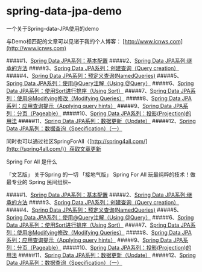 # spring-data-jpa-demo
一个关于Spring-data-JPA使用的demo

与Demo相匹配的文章可以见诸于我的个人博客：
[http://www.icnws.com](http://www.icnws.com)

#####1、[Spring Data JPA系列：基本配置](http://www.icnws.com/?p=491)
#####2、[Spring Data JPA系列:继承的方法](http://www.icnws.com/?p=497)
#####3、[Spring Data JPA系列：创建查询（Query creation）](http://www.icnws.com/?p=508)
#####4、[Spring Data JPA系列：预定义查询(NamedQueries)](http://www.icnws.com/?p=506)
#####5、[Spring Data JPA系列：使用@Query注解（Using @Query）](http://www.icnws.com/?p=526)
#####6、[Spring Data JPA系列：使用Sort进行排序（Using Sort）](http://www.icnws.com/?p=530)
#####7、[Spring Data JPA系列：使用@Modifying修改（Modifying Queries）](http://www.icnws.com/?p=538)
#####8、[Spring Data JPA系列：应用查询提示（Applying query hints）](http://www.icnws.com/?p=542)
#####9、[Spring Data JPA系列：分页（Pageable）](http://www.icnws.com/?p=552)
#####10、[Spring Data JPA系列：投影(Projection)的用法](http://www.icnws.com/?p=556)
#####11、[Spring Data JPA系列：数据更新（Update）](http://www.icnws.com/?p=565)
#####12、[Spring Data JPA系列：数据查询（Specification）（一）](http://www.icnws.com/?p=569)

同时也可以通过社区SpringForAll（[http://spring4all.com/](http://spring4all.com/)）获取文章更新

Spring For All 是什么

「文艺版」
关于Spring 的一切
「接地气版」
Spring For All 玩最纯粹的技术！做最专业的 Spring 民间组织~

#####1、[Spring Data JPA系列：基本配置](http://spring4all.com/article/95 "Spring Data JPA系列：基本配置")
#####2、[Spring Data JPA系列:继承的方法](http://spring4all.com/article/96)
#####3、[Spring Data JPA系列：创建查询（Query creation）](http://spring4all.com/article/98)
#####4、[Spring Data JPA系列：预定义查询(NamedQueries)](http://spring4all.com/article/100)
#####5、[Spring Data JPA系列：使用@Query注解（Using @Query）](http://spring4all.com/article/104)
#####6、[Spring Data JPA系列：使用Sort进行排序（Using Sort）](http://spring4all.com/article/105)
#####7、[Spring Data JPA系列：使用@Modifying修改（Modifying Queries）](http://spring4all.com/article/110)
#####8、[Spring Data JPA系列：应用查询提示（Applying query hints）](http://spring4all.com/article/114)
#####9、[Spring Data JPA系列：分页（Pageable）](http://spring4all.com/article/118)
#####10、[Spring Data JPA系列：投影(Projection)的用法](http://spring4all.com/article/119)
#####11、[Spring Data JPA系列：数据更新（Update）](http://spring4all.com/article/128)
#####12、[Spring Data JPA系列：数据查询（Specification）（一）](http://spring4all.com/article/133)